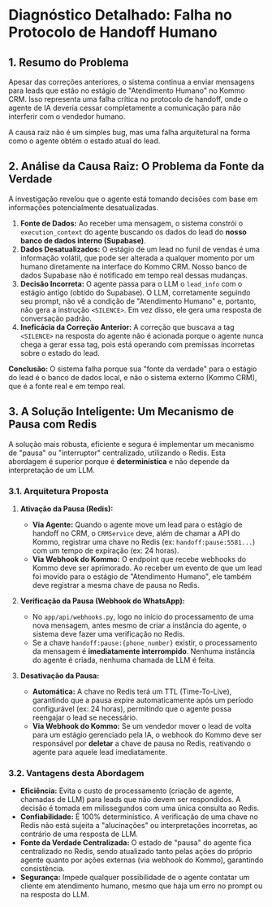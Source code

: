 # Diagnóstico Detalhado: Falha no Protocolo de Handoff Humano

## 1. Resumo do Problema

Apesar das correções anteriores, o sistema continua a enviar mensagens para leads que estão no estágio de "Atendimento Humano" no Kommo CRM. Isso representa uma falha crítica no protocolo de handoff, onde o agente de IA deveria cessar completamente a comunicação para não interferir com o vendedor humano.

A causa raiz não é um simples bug, mas uma falha arquitetural na forma como o agente obtém o estado atual do lead.

## 2. Análise da Causa Raiz: O Problema da Fonte da Verdade

A investigação revelou que o agente está tomando decisões com base em informações potencialmente desatualizadas.

1.  **Fonte de Dados:** Ao receber uma mensagem, o sistema constrói o `execution_context` do agente buscando os dados do lead do **nosso banco de dados interno (Supabase)**.
2.  **Dados Desatualizados:** O estágio de um lead no funil de vendas é uma informação volátil, que pode ser alterada a qualquer momento por um humano diretamente na interface do Kommo CRM. Nosso banco de dados Supabase não é notificado em tempo real dessas mudanças.
3.  **Decisão Incorreta:** O agente passa para o LLM o `lead_info` com o estágio antigo (obtido do Supabase). O LLM, corretamente seguindo seu prompt, não vê a condição de "Atendimento Humano" e, portanto, não gera a instrução `<SILENCE>`. Em vez disso, ele gera uma resposta de conversação padrão.
4.  **Ineficácia da Correção Anterior:** A correção que buscava a tag `<SILENCE>` na resposta do agente não é acionada porque o agente nunca chega a gerar essa tag, pois está operando com premissas incorretas sobre o estado do lead.

**Conclusão:** O sistema falha porque sua "fonte da verdade" para o estágio do lead é o banco de dados local, e não o sistema externo (Kommo CRM), que é a fonte real e em tempo real.

## 3. A Solução Inteligente: Um Mecanismo de Pausa com Redis

A solução mais robusta, eficiente e segura é implementar um mecanismo de "pausa" ou "interruptor" centralizado, utilizando o Redis. Esta abordagem é superior porque é **determinística** e não depende da interpretação de um LLM.

### 3.1. Arquitetura Proposta

1.  **Ativação da Pausa (Redis):**
    *   **Via Agente:** Quando o agente move um lead para o estágio de handoff no CRM, o `CRMService` deve, além de chamar a API do Kommo, registrar uma chave no Redis (ex: `handoff:pause:5581...`) com um tempo de expiração (ex: 24 horas).
    *   **Via Webhook do Kommo:** O endpoint que recebe webhooks do Kommo deve ser aprimorado. Ao receber um evento de que um lead foi movido para o estágio de "Atendimento Humano", ele também deve registrar a mesma chave de pausa no Redis.

2.  **Verificação da Pausa (Webhook do WhatsApp):**
    *   No `app/api/webhooks.py`, logo no início do processamento de uma nova mensagem, antes mesmo de criar a instância do agente, o sistema deve fazer uma verificação no Redis.
    *   Se a chave `handoff:pause:{phone_number}` existir, o processamento da mensagem é **imediatamente interrompido**. Nenhuma instância do agente é criada, nenhuma chamada de LLM é feita.

3.  **Desativação da Pausa:**
    *   **Automática:** A chave no Redis terá um TTL (Time-To-Live), garantindo que a pausa expire automaticamente após um período configurável (ex: 24 horas), permitindo que o agente possa reengajar o lead se necessário.
    *   **Via Webhook do Kommo:** Se um vendedor mover o lead de volta para um estágio gerenciado pela IA, o webhook do Kommo deve ser responsável por **deletar** a chave de pausa no Redis, reativando o agente para aquele lead imediatamente.

### 3.2. Vantagens desta Abordagem

-   **Eficiência:** Evita o custo de processamento (criação de agente, chamadas de LLM) para leads que não devem ser respondidos. A decisão é tomada em milissegundos com uma única consulta ao Redis.
-   **Confiabilidade:** É 100% determinístico. A verificação de uma chave no Redis não está sujeita a "alucinações" ou interpretações incorretas, ao contrário de uma resposta de LLM.
-   **Fonte da Verdade Centralizada:** O estado de "pausa" do agente fica centralizado no Redis, sendo atualizado tanto pelas ações do próprio agente quanto por ações externas (via webhook do Kommo), garantindo consistência.
-   **Segurança:** Impede qualquer possibilidade de o agente contatar um cliente em atendimento humano, mesmo que haja um erro no prompt ou na resposta do LLM.
